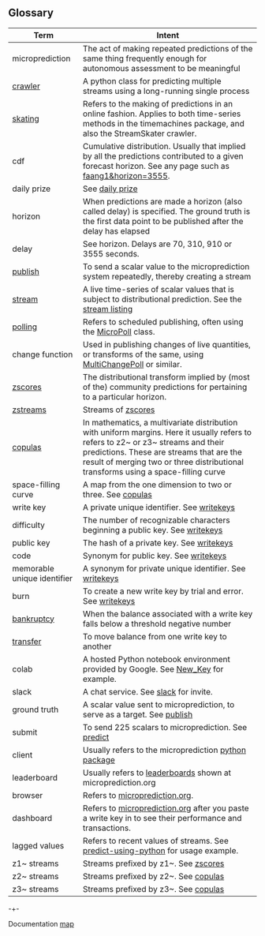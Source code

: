 ## Glossary



| Term              | Intent                |
|-------------------|-----------------------|
| microprediction   | The act of making repeated predictions of the same thing frequently enough for autonomous assessment to be meaningful     |
| [crawler](https://microprediction.github.io/microprediction/predict-using-python-microcrawler.html)  | A python class for predicting multiple streams using a long-running single process |
|  [skating](https://microprediction.github.io/microprediction/predict-using-python-streamskater.html)              | Refers to the making of predictions in an online fashion. Applies to both time-series methods in the timemachines package, and also the StreamSkater crawler.       |
| cdf              | Cumulative distribution. Usually that implied by all the predictions contributed to a given forecast horizon. See any page such as [faang1&horizon=3555](https://www.microprediction.org/stream_dashboard.html?stream=faang_1&horizon=3555).      |
| daily prize | See [daily prize](https://www.microprediction.com/competitions/daily)                           | 
| horizon | When predictions are made a horizon (also called delay) is specified. The ground truth is the first data point to be published after the delay has elapsed |
| delay | See horizon. Delays are 70, 310, 910 or 3555 seconds.              |
| [publish](https://microprediction.github.io/microprediction/publish.html) | To send a scalar value to the microprediction system repeatedly, thereby creating a stream |
| [stream](https://microprediction.github.io/microprediction/publish.html) | A live time-series of scalar values that is subject to distributional prediction. See the [stream listing](https://www.microprediction.org/browse_streams.html)  |
| [polling](https://microprediction.github.io/microprediction/publish-using-python.html) | Refers to scheduled publishing, often using the [MicroPoll](https://github.com/microprediction/microprediction/blob/master/microprediction/polling.py) class. |
| change function | Used in publishing changes of live quantities, or transforms of the same, using [MultiChangePoll](https://github.com/microprediction/microprediction/blob/master/microprediction/polling.py) or similar. |
| [zscores](https://microprediction.github.io/microprediction/zscores.html) | The distributional transform implied by (most of the) community predictions for pertaining to a particular horizon. |
| [zstreams](https://microprediction.github.io/microprediction/zscores.html) | Streams of [zscores](https://microprediction.github.io/microprediction/zscores.html)|
| [copulas](https://microprediction.github.io/microprediction/copulas.html) | In mathematics, a multivariate distribution with uniform margins. Here it usually refers to refers to z2~ or z3~ streams and their predictions. These are streams that are the result of merging two or three distributional transforms using a space-filling curve |
| space-filling curve | A map from the one dimension to two or three. See [copulas](https://microprediction.github.io/microprediction/copulas.html) |
| write key | A private unique identifier. See [writekeys](https://microprediction.github.io/microprediction/writekeys.html) |
| difficulty | The number of recognizable characters beginning a public key. See [writekeys](https://microprediction.github.io/microprediction/writekeys.html) |
| public key | The hash of a private key. See [writekeys](https://microprediction.github.io/microprediction/writekeys.html) |
| code | Synonym for public key. See [writekeys](https://microprediction.github.io/microprediction/writekeys.html) |
| memorable unique identifier | A synonym for private unique identifier. See [writekeys](https://microprediction.github.io/microprediction/writekeys.html) |
| burn | To create a new write key by trial and error. See [writekeys](https://microprediction.github.io/microprediction/writekeys.html) |
| [bankruptcy](https://microprediction.github.io/microprediction/bankruptcy.html) | When the balance associated with a write key falls below a threshold negative number | 
| [transfer](https://microprediction.github.io/microprediction/transfers.html) | To move balance from one write key to another |
| colab | A hosted Python notebook environment provided by Google. See [New_Key](https://github.com/microprediction/microprediction/blob/master/notebook_examples/New_Key.ipynb) for example. |
| slack | A chat service. See [slack](https://microprediction.github.io/microprediction/slack.html) for invite. | 
| ground truth | A scalar value sent to microprediction, to serve as a target. See [publish](https://microprediction.github.io/microprediction/publish.html) | 
| submit | To send 225 scalars to microprediction. See [predict](https://microprediction.github.io/microprediction/predict.html) | 
| client | Usually refers to the microprediction [python package](https://github.com/microprediction/microprediction/tree/master/microprediction) | 
| leaderboard | Usually refers to [leaderboards](https://www.microprediction.org/leaderboard.html) shown at microprediction.org | 
| browser | Refers to [microprediction.org](https://www.microprediction.org). |
| dashboard | Refers to [microprediction.org](https://www.microprediction.org) after you paste a write key in to see their performance and transactions. |
| lagged values | Refers to recent values of streams. See [predict-using-python](https://microprediction.github.io/microprediction/predict-using-python.html) for usage example. |
| z1~ streams | Streams prefixed by z1~. See [zscores](https://microprediction.github.io/microprediction/zscores.html) |
| z2~ streams | Streams prefixed by z2~. See [copulas](https://microprediction.github.io/microprediction/copulas.html) |
| z3~ streams | Streams prefixed by z3~. See [copulas](https://microprediction.github.io/microprediction/copulas.html) |














                


-+- 

Documentation [map](https://microprediction.github.io/microprediction/map.html)
 
